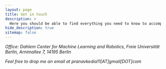 ```yaml
---
layout: page
title: Get in touch
description: >
  Here you should be able to find everything you need to know to accomplish the most common tasks when blogging with Hydejack.
hide_description: true
sitemap: false
---
```

<body>
<p align="left"> <i>Office: Dahlem Center for Machine Learning and Robotics,
Freie Universität Berlin,
Arnimallee 7,
14195 Berlin </i></p>
<p align="left"> <i>Feel free to drop me an email at pranavkedia11[AT]gmail[DOT]com  </i></p>


</body>
